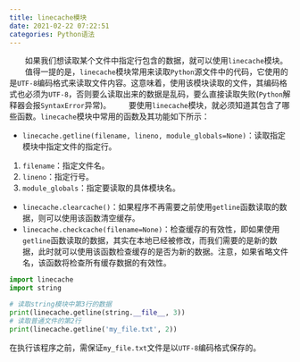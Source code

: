 ```yaml
---
title: linecache模块
date: 2021-02-22 07:22:51
categories: Python语法
---
```

&emsp;&emsp;如果我们想读取某个文件中指定行包含的数据，就可以使用`linecache`模块。<!--more-->
&emsp;&emsp;值得一提的是，`linecache`模块常用来读取`Python`源文件中的代码，它使用的是`UTF-8`编码格式来读取文件内容。这意味着，使用该模块读取的文件，其编码格式也必须为`UTF-8`，否则要么读取出来的数据是乱码，要么直接读取失败(`Python`解释器会报`SyntaxError`异常)。
&emsp;&emsp;要使用`linecache`模块，就必须知道其包含了哪些函数。`linecache`模块中常用的函数及其功能如下所示：

- `linecache.getline(filename, lineno, module_globals=None)`：读取指定模块中指定文件的指定行。

1. `filename`：指定文件名。
2. `lineno`：指定行号。
3. `module_globals`：指定要读取的具体模块名。

- `linecache.clearcache()`：如果程序不再需要之前使用`getline`函数读取的数据，则可以使用该函数清空缓存。
- `linecache.checkcache(filename=None)`：检查缓存的有效性，即如果使用`getline`函数读取的数据，其实在本地已经被修改，而我们需要的是新的数据，此时就可以使用该函数检查缓存的是否为新的数据。注意，如果省略文件名，该函数将检查所有缓存数据的有效性。

``` python
import linecache
import string

# 读取string模块中第3行的数据
print(linecache.getline(string.__file__, 3))
# 读取普通文件的第2行
print(linecache.getline('my_file.txt', 2))
```

在执行该程序之前，需保证`my_file.txt`文件是以`UTF-8`编码格式保存的。